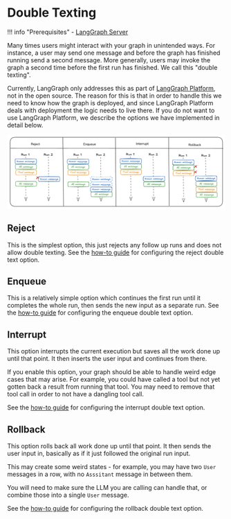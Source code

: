 # Double Texting

!!! info "Prerequisites" - [LangGraph Server](./langgraph_server.md)

Many times users might interact with your graph in unintended ways.
For instance, a user may send one message and before the graph has finished running send a second message.
More generally, users may invoke the graph a second time before the first run has finished.
We call this "double texting".

Currently, LangGraph only addresses this as part of [LangGraph Platform](langgraph_platform.md), not in the open source.
The reason for this is that in order to handle this we need to know how the graph is deployed, and since LangGraph Platform deals with deployment the logic needs to live there.
If you do not want to use LangGraph Platform, we describe the options we have implemented in detail below.

![](img/double_texting.png)

## Reject

This is the simplest option, this just rejects any follow up runs and does not allow double texting.
See the [how-to guide](https://langchain-ai.github.io/langgraph/cloud/how-tos/reject_concurrent) for configuring the reject double text option.

## Enqueue

This is a relatively simple option which continues the first run until it completes the whole run, then sends the new input as a separate run.
See the [how-to guide](https://langchain-ai.github.io/langgraph/cloud/how-tos/enqueue_concurrent) for configuring the enqueue double text option.

## Interrupt

This option interrupts the current execution but saves all the work done up until that point.
It then inserts the user input and continues from there.

If you enable this option, your graph should be able to handle weird edge cases that may arise.
For example, you could have called a tool but not yet gotten back a result from running that tool.
You may need to remove that tool call in order to not have a dangling tool call.

See the [how-to guide](https://langchain-ai.github.io/langgraph/cloud/how-tos/interrupt_concurrent) for configuring the interrupt double text option.

## Rollback

This option rolls back all work done up until that point.
It then sends the user input in, basically as if it just followed the original run input.

This may create some weird states - for example, you may have two `User` messages in a row, with no `Asssitant` message in between them.

You will need to make sure the LLM you are calling can handle that, or combine those into a single `User` message.

See the [how-to guide](https://langchain-ai.github.io/langgraph/cloud/how-tos/rollback_concurrent) for configuring the rollback double text option.
